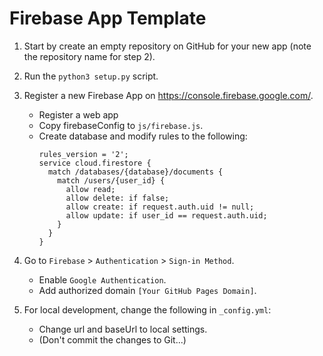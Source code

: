 # Firebase App Template

1. Start by create an empty repository on GitHub for your new app (note the repository name for step 2).

2. Run the `python3 setup.py` script.

3. Register a new Firebase App on <https://console.firebase.google.com/>.

	- Register a web app
	- Copy firebaseConfig to `js/firebase.js`.
	- Create database and modify rules to the following:
		```
		rules_version = '2';
		service cloud.firestore {
		  match /databases/{database}/documents {
		    match /users/{user_id} {
		      allow read;
		      allow delete: if false;
		      allow create: if request.auth.uid != null;
		      allow update: if user_id == request.auth.uid;
		    }
		  }
		}

		```

4. Go to `Firebase` > `Authentication` > `Sign-in Method`.

	- Enable `Google Authentication`.
	- Add authorized domain `[Your GitHub Pages Domain]`.


5. For local development, change the following in `_config.yml`:

	- Change url and baseUrl to local settings. 
	- (Don't commit the changes to Git...) 
